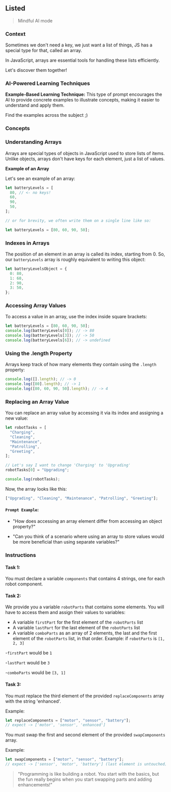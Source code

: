 ## Listed

> Mindful AI mode

### Context

Sometimes we don't need a key, we just want a list of things, JS has a special type for that, called an array.

In JavaScript, arrays are essential tools for handling these lists efficiently.

Let's discover them together!

### AI-Powered Learning Techniques

**Example-Based Learning Technique:**
This type of prompt encourages the AI to provide concrete examples to illustrate concepts, making it easier to understand and apply them.

Find the examples across the subject ;)

### Concepts

### Understanding Arrays

Arrays are special types of objects in JavaScript used to store lists of items. Unlike objects, arrays don't have keys for each element, just a list of values.

**Example of an Array**

Let's see an example of an array:

```js
let batteryLevels = [
  80, // <- no keys!
  60,
  90,
  50,
];

// or for brevity, we often write them on a single line like so:

let batteryLevels = [80, 60, 90, 50];
```

### Indexes in Arrays

The position of an element in an array is called its index, starting from 0. So, our `batteryLevels` array is roughly equivalent to writing this object:

```js
let batteryLevelsObject = {
  0: 80,
  1: 60,
  2: 90,
  3: 50,
};
```

### Accessing Array Values

To access a value in an array, use the index inside square brackets:

```js
let batteryLevels = [80, 60, 90, 50];
console.log(batteryLevels[0]); // -> 80
console.log(batteryLevels[3]); // -> 50
console.log(batteryLevels[6]); // -> undefined
```

### Using the .length Property

Arrays keep track of how many elements they contain using the `.length` property:

```js
console.log([].length); // -> 0
console.log([80].length); // -> 1
console.log([80, 60, 90, 50].length); // -> 4
```

### Replacing an Array Value

You can replace an array value by accessing it via its index and assigning a new value:

```js
let robotTasks = [
  "Charging",
  "Cleaning",
  "Maintenance",
  "Patrolling",
  "Greeting",
];

// Let's say I want to change 'Charging' to 'Upgrading'
robotTasks[0] = "Upgrading";

console.log(robotTasks);
```

Now, the array looks like this:

```js
["Upgrading", "Cleaning", "Maintenance", "Patrolling", "Greeting"];
```

#### **`Prompt Example`**:

- "How does accessing an array element differ from accessing an object property?"

- "Can you think of a scenario where using an array to store values would be more beneficial than using separate variables?"

### Instructions

#### Task 1:

You must declare a variable `components` that contains 4 strings, one for each robot component.

#### Task 2:

We provide you a variable `robotParts` that contains some elements. You will have to access them and assign their values to variables:

- A variable `firstPart` for the first element of the `robotParts` list
- A variable `lastPart` for the last element of the `robotParts` list
- A variable `comboParts` as an array of 2 elements, the last and the first element of the `robotParts` list, in that order.
  Example: if `robotParts` is `[1, 2, 3]`

-`firstPart` would be `1`

-`lastPart` would be `3`

-`comboParts` would be `[3, 1]`

#### Task 3:

You must replace the third element of the provided `replaceComponents` array with the string 'enhanced'.

Example:

```js
let replaceComponents = ["motor", "sensor", "battery"];
// expect -> ['motor', 'sensor', 'enhanced']
```

You must swap the first and second element of the provided `swapComponents` array.

Example:

```js
let swapComponents = ["motor", "sensor", "battery"];
// expect -> ['sensor', 'motor', 'battery'] (last element is untouched)
```

> "Programming is like building a robot. You start with the basics, but the fun really begins when you start swapping parts and adding enhancements!"
